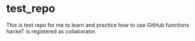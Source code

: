 # test_repo
This is test repo for me to learn and practice how to use GitHub functions
hackeT is registered as collaborator.
